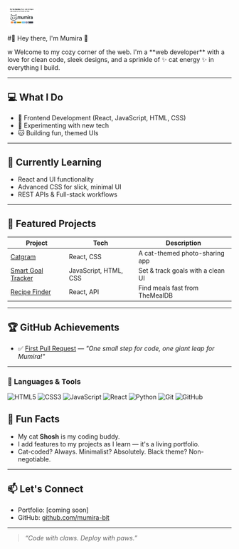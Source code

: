 <img src="image.png" alt="Mumira Banner" width="70" />

#👋 Hey there, I'm Mumira 🐾
</p>
w
Welcome to my cozy corner of the web. I'm a **web developer** with a love for clean code, sleek designs, and a sprinkle of ✨ cat energy ✨ in everything I build.

---

## 💻 What I Do
- 🔧 Frontend Development (React, JavaScript, HTML, CSS)
- 🧪 Experimenting with new tech
- 🐱 Building fun, themed UIs

---

## 🌱 Currently Learning
- React and UI functionality
- Advanced CSS for slick, minimal UI
- REST APIs & Full-stack workflows

---

## 📁 Featured Projects
| Project | Tech | Description |
|--------|------|-------------|
| [Catgram](#) | React, CSS | A cat-themed photo-sharing app |
| [Smart Goal Tracker](#) | JavaScript, HTML, CSS | Set & track goals with a clean UI |
| [Recipe Finder](#) | React, API | Find meals fast from TheMealDB |

---

## 🏆 GitHub Achievements  
- ✅ [First Pull Request](https://github.com/sharonn101/phase-2-project/pull/7) — *"One small step for code, one giant leap for Mumira!"*

---

### 🧠 Languages & Tools  
<p align="left">
  <img src="https://cdn.jsdelivr.net/gh/devicons/devicon/icons/html5/html5-original.svg" width="40" height="40" alt="HTML5"/>
  <img src="https://cdn.jsdelivr.net/gh/devicons/devicon/icons/css3/css3-original.svg" width="40" height="40" alt="CSS3"/>
  <img src="https://cdn.jsdelivr.net/gh/devicons/devicon/icons/javascript/javascript-original.svg" width="40" height="40" alt="JavaScript"/>
  <img src="https://cdn.jsdelivr.net/gh/devicons/devicon/icons/react/react-original.svg" width="40" height="40" alt="React"/>
  <img src="https://cdn.jsdelivr.net/gh/devicons/devicon/icons/python/python-original.svg" width="40" height="40" alt="Python"/>
  <img src="https://cdn.jsdelivr.net/gh/devicons/devicon/icons/git/git-original.svg" width="40" height="40" alt="Git"/>
  <img src="https://cdn.jsdelivr.net/gh/devicons/devicon/icons/github/github-original.svg" width="40" height="40" alt="GitHub"/>
</p>


## 🐾 Fun Facts
- My cat **Shosh** is my coding buddy.
- I add features to my projects as I learn — it's a living portfolio.
- Cat-coded? Always. Minimalist? Absolutely. Black theme? Non-negotiable.

---

## 📫 Let's Connect
- Portfolio: [coming soon]
- GitHub: [github.com/mumira-bit](https://github.com/mumira-bit)

---

> _“Code with claws. Deploy with paws.”_

